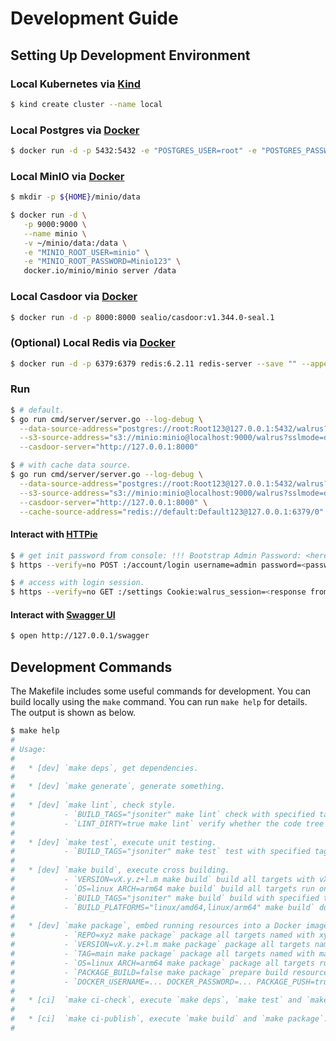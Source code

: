 # Development Guide

## Setting Up Development Environment

### Local Kubernetes via [Kind](https://kind.sigs.k8s.io/docs/user/quick-start/#installing-with-a-package-manager)

```bash
$ kind create cluster --name local

```

### Local Postgres via [Docker](https://docs.docker.com/desktop/install/mac-install/)

```bash
$ docker run -d -p 5432:5432 -e "POSTGRES_USER=root" -e "POSTGRES_PASSWORD=Root123" -e "POSTGRES_DB=walrus" postgres:14.6

```

### Local MinIO via [Docker](https://docs.docker.com/desktop/install/mac-install/)

```bash
$ mkdir -p ${HOME}/minio/data

$ docker run -d \
   -p 9000:9000 \
   --name minio \
   -v ~/minio/data:/data \
   -e "MINIO_ROOT_USER=minio" \
   -e "MINIO_ROOT_PASSWORD=Minio123" \
   docker.io/minio/minio server /data
```

### Local Casdoor via [Docker](https://docs.docker.com/desktop/install/mac-install/)

```bash
$ docker run -d -p 8000:8000 sealio/casdoor:v1.344.0-seal.1

```

### (Optional) Local Redis via [Docker](https://docs.docker.com/desktop/install/mac-install/)

```bash
$ docker run -d -p 6379:6379 redis:6.2.11 redis-server --save "" --appendonly no --databases 1 --requirepass Default123

```

### Run

```bash
$ # default.
$ go run cmd/server/server.go --log-debug \
  --data-source-address="postgres://root:Root123@127.0.0.1:5432/walrus?sslmode=disable" \
  --s3-source-address="s3://minio:minio@localhost:9000/walrus?sslmode=disable" \
  --casdoor-server="http://127.0.0.1:8000"

$ # with cache data source.
$ go run cmd/server/server.go --log-debug \
  --data-source-address="postgres://root:Root123@127.0.0.1:5432/walrus?sslmode=disable" \
  --s3-source-address="s3://minio:minio@localhost:9000/walrus?sslmode=disable" \
  --casdoor-server="http://127.0.0.1:8000" \
  --cache-source-address="redis://default:Default123@127.0.0.1:6379/0"

```

#### Interact with [HTTPie](https://httpie.io/docs/cli/macos)

```bash
$ # get init password from console: !!! Bootstrap Admin Password: <here> !!!
$ https --verify=no POST :/account/login username=admin password=<password>

$ # access with login session.
$ https --verify=no GET :/settings Cookie:walrus_session=<response from above request>

```

#### Interact with [Swagger UI](https://github.com/swagger-api/swagger-ui)

```bash
$ open http://127.0.0.1/swagger

```

## Development Commands

The Makefile includes some useful commands for development. You can build locally using the `make` command. You can run `make help` for details. The output is shown as below.

```bash
$ make help
#
# Usage:
#
#   * [dev] `make deps`, get dependencies.
#
#   * [dev] `make generate`, generate something.
#
#   * [dev] `make lint`, check style.
#           - `BUILD_TAGS="jsoniter" make lint` check with specified tags.
#           - `LINT_DIRTY=true make lint` verify whether the code tree is dirty.
#
#   * [dev] `make test`, execute unit testing.
#           - `BUILD_TAGS="jsoniter" make test` test with specified tags.
#
#   * [dev] `make build`, execute cross building.
#           - `VERSION=vX.y.z+l.m make build` build all targets with vX.y.z+l.m version.
#           - `OS=linux ARCH=arm64 make build` build all targets run on linux/arm64 arch.
#           - `BUILD_TAGS="jsoniter" make build` build with specified tags.
#           - `BUILD_PLATFORMS="linux/amd64,linux/arm64" make build` do multiple platforms go build.
#
#   * [dev] `make package`, embed running resources into a Docker image on one platform.
#           - `REPO=xyz make package` package all targets named with xyz repository.
#           - `VERSION=vX.y.z+l.m make package` package all targets named with vX.y.z-l.m tag.
#           - `TAG=main make package` package all targets named with main tag.
#           - `OS=linux ARCH=arm64 make package` package all targets run on linux/arm64 arch.
#           - `PACKAGE_BUILD=false make package` prepare build resource but disable docker build.
#           - `DOCKER_USERNAME=... DOCKER_PASSWORD=... PACKAGE_PUSH=true make package` execute docker push after build.
#
#   * [ci]  `make ci-check`, execute `make deps`, `make test` and `make lint`.
#
#   * [ci]  `make ci-publish`, execute `make build` and `make package`.
#
```
